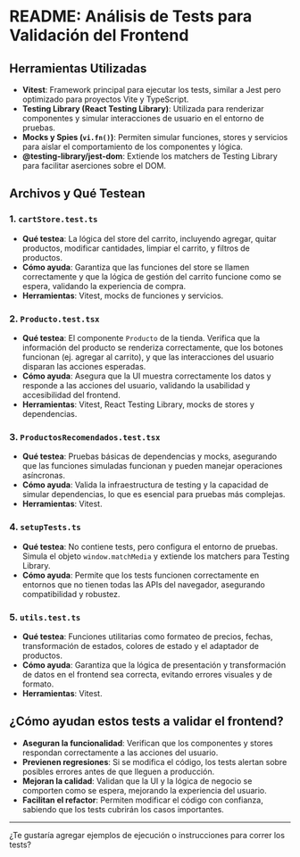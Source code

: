# README: Análisis de Tests para Validación del Frontend

## Herramientas Utilizadas

- **Vitest**: Framework principal para ejecutar los tests, similar a Jest pero optimizado para proyectos Vite y TypeScript.
- **Testing Library (React Testing Library)**: Utilizada para renderizar componentes y simular interacciones de usuario en el entorno de pruebas.
- **Mocks y Spies (`vi.fn()`)**: Permiten simular funciones, stores y servicios para aislar el comportamiento de los componentes y lógica.
- **@testing-library/jest-dom**: Extiende los matchers de Testing Library para facilitar aserciones sobre el DOM.

## Archivos y Qué Testean

### 1. `cartStore.test.ts`
- **Qué testea**: La lógica del store del carrito, incluyendo agregar, quitar productos, modificar cantidades, limpiar el carrito, y filtros de productos.
- **Cómo ayuda**: Garantiza que las funciones del store se llamen correctamente y que la lógica de gestión del carrito funcione como se espera, validando la experiencia de compra.
- **Herramientas**: Vitest, mocks de funciones y servicios.

### 2. `Producto.test.tsx`
- **Qué testea**: El componente `Producto` de la tienda. Verifica que la información del producto se renderiza correctamente, que los botones funcionan (ej. agregar al carrito), y que las interacciones del usuario disparan las acciones esperadas.
- **Cómo ayuda**: Asegura que la UI muestra correctamente los datos y responde a las acciones del usuario, validando la usabilidad y accesibilidad del frontend.
- **Herramientas**: Vitest, React Testing Library, mocks de stores y dependencias.

### 3. `ProductosRecomendados.test.tsx`
- **Qué testea**: Pruebas básicas de dependencias y mocks, asegurando que las funciones simuladas funcionan y pueden manejar operaciones asíncronas.
- **Cómo ayuda**: Valida la infraestructura de testing y la capacidad de simular dependencias, lo que es esencial para pruebas más complejas.
- **Herramientas**: Vitest.

### 4. `setupTests.ts`
- **Qué testea**: No contiene tests, pero configura el entorno de pruebas. Simula el objeto `window.matchMedia` y extiende los matchers para Testing Library.
- **Cómo ayuda**: Permite que los tests funcionen correctamente en entornos que no tienen todas las APIs del navegador, asegurando compatibilidad y robustez.

### 5. `utils.test.ts`
- **Qué testea**: Funciones utilitarias como formateo de precios, fechas, transformación de estados, colores de estado y el adaptador de productos.
- **Cómo ayuda**: Garantiza que la lógica de presentación y transformación de datos en el frontend sea correcta, evitando errores visuales y de formato.
- **Herramientas**: Vitest.

## ¿Cómo ayudan estos tests a validar el frontend?

- **Aseguran la funcionalidad**: Verifican que los componentes y stores respondan correctamente a las acciones del usuario.
- **Previenen regresiones**: Si se modifica el código, los tests alertan sobre posibles errores antes de que lleguen a producción.
- **Mejoran la calidad**: Validan que la UI y la lógica de negocio se comporten como se espera, mejorando la experiencia del usuario.
- **Facilitan el refactor**: Permiten modificar el código con confianza, sabiendo que los tests cubrirán los casos importantes.

---

¿Te gustaría agregar ejemplos de ejecución o instrucciones para correr los tests?
